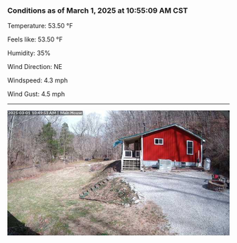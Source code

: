### Conditions as of March 1, 2025 at 10:55:09 AM CST 

Temperature: 53.50 &deg;F

Feels like: 53.50 &deg;F

Humidity: 35%

Wind Direction: NE

Windspeed: 4.3 mph

Wind Gust: 4.5 mph

---

<img src="./images/latest.jpeg"/>

